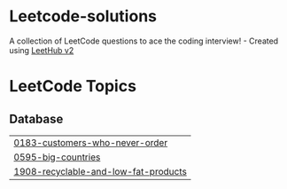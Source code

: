 # Leetcode-solutions
A collection of LeetCode questions to ace the coding interview! - Created using [LeetHub v2](https://github.com/arunbhardwaj/LeetHub-2.0)

<!---LeetCode Topics Start-->
# LeetCode Topics
## Database
|  |
| ------- |
| [0183-customers-who-never-order](https://github.com/AGoetzee/Leetcode-solutions/tree/master/0183-customers-who-never-order) |
| [0595-big-countries](https://github.com/AGoetzee/Leetcode-solutions/tree/master/0595-big-countries) |
| [1908-recyclable-and-low-fat-products](https://github.com/AGoetzee/Leetcode-solutions/tree/master/1908-recyclable-and-low-fat-products) |
<!---LeetCode Topics End-->